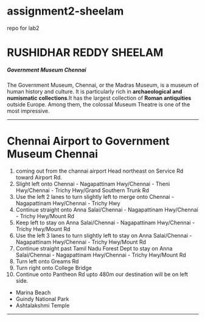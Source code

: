 # assignment2-sheelam
repo for lab2
# RUSHIDHAR REDDY SHEELAM
##### Government Museum Chennai


The Government Museum, Chennai, or the Madras Museum, is a museum of human history and culture.
It is particularly rich in **archaeological and numismatic collections**.It has the largest collection of **Roman antiquities** outside Europe. Among them, the colossal Museum Theatre is one of the most impressive.
******
# Chennai Airport to Government Museum Chennai
1. coming out from the channai airport Head northeast on Service Rd toward Airport Rd.
2. Slight left onto Chennai - Nagapattinam Hwy/Chennai - Theni Hwy/Chennai - Trichy Hwy/Grand Southern Trunk Rd
3. Use the left 2 lanes to turn slightly left to merge onto Chennai - Nagapattinam Hwy/Chennai - Trichy Hwy
4. Continue straight onto Anna Salai/Chennai - Nagapattinam Hwy/Chennai - Trichy Hwy/Mount Rd
5. Keep left to stay on Anna Salai/Chennai - Nagapattinam Hwy/Chennai - Trichy Hwy/Mount Rd
6. Use the left 3 lanes to turn slightly left to stay on Anna Salai/Chennai - Nagapattinam Hwy/Chennai - Trichy Hwy/Mount Rd
7. Continue straight past Tamil Nadu Forest Dept to stay on Anna Salai/Chennai - Nagapattinam Hwy/Chennai - Trichy Hwy/Mount Rd
8. Turn left onto Greams Rd
9. Turn right onto College Bridge
10. Continue onto Pantheon Rd upto 480m our destination will be on left side.
* Marina Beach
* Guindy National Park
* Ashtalakshmi Temple
***